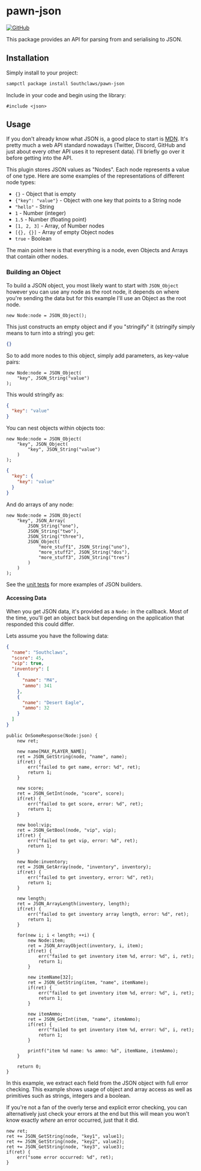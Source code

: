 # pawn-json

[![GitHub](https://shields.southcla.ws/badge/sampctl-pawn--json-2f2f2f.svg?style=for-the-badge)](https://github.com/Southclaws/pawn-json)

This package provides an API for parsing from and serialising to JSON.

## Installation

Simply install to your project:

```bash
sampctl package install Southclaws/pawn-json
```

Include in your code and begin using the library:

```pawn
#include <json>
```

## Usage

If you don't already know what JSON is, a good place to start is
[MDN](https://developer.mozilla.org/en-US/docs/Web/JavaScript/Reference/Global_Objects/JSON).
It's pretty much a web API standard nowadays (Twitter, Discord, GitHub and just
about every other API uses it to represent data). I'll briefly go over it before
getting into the API.

This plugin stores JSON values as "Nodes". Each node represents a value of one
type. Here are some examples of the representations of different node types:

- `{}` - Object that is empty
- `{"key": "value"}` - Object with one key that points to a String node
- `"hello"` - String
- `1` - Number (integer)
- `1.5` - Number (floating point)
- `[1, 2, 3]` - Array, of Number nodes
- `[{}, {}]` - Array of empty Object nodes
- `true` - Boolean

The main point here is that everything is a node, even Objects and Arrays that
contain other nodes.

### Building an Object

To build a JSON object, you most likely want to start with `JSON_Object` however
you can use any node as the root node, it depends on where you're sending the
data but for this example I'll use an Object as the root node.

```pawn
new Node:node = JSON_Object();
```

This just constructs an empty object and if you "stringify" it (stringify simply
means to turn into a string) you get:

```json
{}
```

So to add more nodes to this object, simply add parameters, as key-value pairs:

```pawn
new Node:node = JSON_Object(
    "key", JSON_String("value")
);
```

This would stringify as:

```json
{
  "key": "value"
}
```

You can nest objects within objects too:

```pawn
new Node:node = JSON_Object(
    "key", JSON_Object(
        "key", JSON_String("value")
    )
);
```

```json
{
  "key": {
    "key": "value"
  }
}
```

And do arrays of any node:

```pawn
new Node:node = JSON_Object(
    "key", JSON_Array(
        JSON_String("one"),
        JSON_String("two"),
        JSON_String("three"),
        JSON_Object(
            "more_stuff1", JSON_String("uno"),
            "more_stuff2", JSON_String("dos"),
            "more_stuff3", JSON_String("tres")
        )
    )
);
```

See the
[unit tests](https://github.com/Southclaws/pawn-json/blob/master/test.pwn)
for more examples of JSON builders.

#### Accessing Data

When you get JSON data, it's provided as a `Node:` in the callback. Most of
the time, you'll get an object back but depending on the application that
responded this could differ.

Lets assume you have the following data:

```json
{
  "name": "Southclaws",
  "score": 45,
  "vip": true,
  "inventory": [
    {
      "name": "M4",
      "ammo": 341
    },
    {
      "name": "Desert Eagle",
      "ammo": 32
    }
  ]
}
```

```pawn
public OnSomeResponse(Node:json) {
    new ret;

    new name[MAX_PLAYER_NAME];
    ret = JSON_GetString(node, "name", name);
    if(ret) {
        err("failed to get name, error: %d", ret);
        return 1;
    }

    new score;
    ret = JSON_GetInt(node, "score", score);
    if(ret) {
        err("failed to get score, error: %d", ret);
        return 1;
    }

    new bool:vip;
    ret = JSON_GetBool(node, "vip", vip);
    if(ret) {
        err("failed to get vip, error: %d", ret);
        return 1;
    }

    new Node:inventory;
    ret = JSON_GetArray(node, "inventory", inventory);
    if(ret) {
        err("failed to get inventory, error: %d", ret);
        return 1;
    }

    new length;
    ret = JSON_ArrayLength(inventory, length);
    if(ret) {
        err("failed to get inventory array length, error: %d", ret);
        return 1;
    }

    for(new i; i < length; ++i) {
        new Node:item;
        ret = JSON_ArrayObject(inventory, i, item);
        if(ret) {
            err("failed to get inventory item %d, error: %d", i, ret);
            return 1;
        }

        new itemName[32];
        ret = JSON_GetString(item, "name", itemName);
        if(ret) {
            err("failed to get inventory item %d, error: %d", i, ret);
            return 1;
        }

        new itemAmmo;
        ret = JSON_GetInt(item, "name", itemAmmo);
        if(ret) {
            err("failed to get inventory item %d, error: %d", i, ret);
            return 1;
        }

        printf("item %d name: %s ammo: %d", itemName, itemAmmo);
    }

    return 0;
}
```

In this example, we extract each field from the JSON object with full error
checking. This example shows usage of object and array access as well as
primitives such as strings, integers and a boolean.

If you're not a fan of the overly terse and explicit error checking, you can
alternatively just check your errors at the end but this will mean you won't
know exactly _where_ an error occurred, just that it did.

```pawn
new ret;
ret += JSON_GetString(node, "key1", value1);
ret += JSON_GetString(node, "key2", value2);
ret += JSON_GetString(node, "key3", value3);
if(ret) {
    err("some error occurred: %d", ret);
}
```
